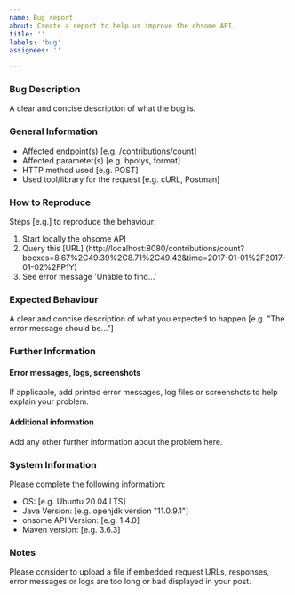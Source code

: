 ```yaml
---
name: Bug report
about: Create a report to help us improve the ohsome API.
title: ''
labels: 'bug'
assignees: ''

---
```


### Bug Description
A clear and concise description of what the bug is.

### General Information
 - Affected endpoint(s) [e.g. /contributions/count]
 - Affected parameter(s) [e.g. bpolys, format]
 - HTTP method used [e.g. POST]
 - Used tool/library for the request [e.g. cURL, Postman]

### How to Reproduce
Steps [e.g.] to reproduce the behaviour:
1. Start locally the ohsome API
2. Query this [URL] (http://localhost:8080/contributions/count?bboxes=8.67%2C49.39%2C8.71%2C49.42&time=2017-01-01%2F2017-01-02%2FP1Y)
3. See error message 'Unable to find...'

### Expected Behaviour
A clear and concise description of what you expected to happen [e.g. "The error message should be..."]

### Further Information

#### Error messages, logs, screenshots
If applicable, add printed error messages, log files or screenshots to help explain your problem.

#### Additional information
Add any other further information about the problem here.

### System Information
Please complete the following information:
 - OS: [e.g. Ubuntu 20.04 LTS]
 - Java Version: [e.g. openjdk version "11.0.9.1"]
 - ohsome API Version: [e.g. 1.4.0]
 - Maven version: [e.g. 3.6.3]

### Notes
Please consider to upload a file if embedded request URLs, responses, error messages or logs are too long or bad displayed in your post.
